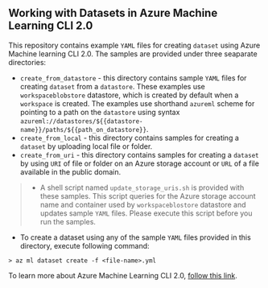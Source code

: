 ## Working with Datasets in Azure Machine Learning CLI 2.0
This repository contains example `YAML` files for creating `dataset` using Azure Machine learning CLI 2.0. The samples are provided under three seaparate directories:

- `create_from_datastore` - this directory contains sample `YAML` files for creating `dataset` from a `datastore`. These examples use `workspaceblobstore` datastore, which is created by default when a `workspace` is created. The examples use shorthand `azureml` scheme for pointing to a path on the `datastore` using syntax `azureml://datastores/${{datastore-name}}/paths/${{path_on_datastore}}`. 
- `create_from_local` - this directory contains samples for creating a `dataset` by uploading local file or folder.
- `create_from_uri` - this directory contains samples for creating a `dataset` by using `URI` of file or folder on an Azure storage account or `URL` of a file available in the public domain.
>- A shell script named `update_storage_uris.sh` is provided with these samples. This script queries for the Azure storage account name and container used by `workspaceblostore` datastore and updates sample `YAML` files. Please execute this script before you run the samples.

- To create a dataset using any of the sample `YAML` files provided in this directory, execute following command:
```cli
> az ml dataset create -f <file-name>.yml
```

To learn more about Azure Machine Learning CLI 2.0, [follow this link](https://docs.microsoft.com/en-us/azure/machine-learning/how-to-configure-cli).